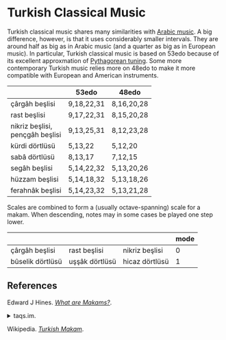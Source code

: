# Turkish Classical Music

Turkish classical music shares many similarities with [Arabic music](arabic.md).
A big difference, however, is that it uses considerably smaller intervals.
They are around half as big as in Arabic music (and a quarter as big as in European music).
In particular, Turkish classical music is based on 53edo because of its excellent approxmation of [Pythagorean tuning](pythagorean.md).
Some more contemporary Turkish music relies more on 48edo to make it more compatible with European and American instruments.

|       |53edo  |48edo  |
|-------|-------|----
|çârgâh beşlisi | 9,18,22,31 | 8,16,20,28 |
|rast beşlisi | 9,17,22,31 | 8,15,20,28 |
|nikriz beşlisi, <br /> pençgâh beşlisi | 9,13,25,31 | 8,12,23,28 |
|kürdi dörtlüsü | 5,13,22 | 5,12,20 |
|sabâ dörtlüsü | 8,13,17 | 7,12,15|
|segâh beşlisi | 5,14,22,32 | 5,13,20,26 |
|hüzzam beşlisi | 5,14,18,32 | 5,13,18,26 |
|ferahnâk beşlisi | 5,14,23,32 | 5,13,21,28 |

Scales are combined to form a (usually octave-spanning) scale for a makam.
When descending, notes may in some cases be played one step lower.

|     |      |     |mode|
|-----|------|-----|----|
|çârgâh beşlisi | rast beşlisi | nikriz beşlisi | 0 |
|bûselik dörtlüsü | uşşâk dörtlüsü | hicaz dörtlüsü | 1 |


## References

Edward J Hines. *[What are Makams?](https://web.archive.org/web/20230529113149/https://www.hinesmusic.com/What_Are_Makams.html)*.

<details>
<summary>
taqs.im.
</summary>


- *[Guide to Middle Eastern Modal Music and the World of Makam](https://web.archive.org/web/20240620093105/https://taqs.im/scales/)*
- *[Is it Sikah...? Or Segâh...? Exploring Modal Music Systems](https://web.archive.org/web/20230129220913/https://taqs.im/sikah-or-segah/)*

Wikipedia. *[Turkish Makam](https://en.wikipedia.org/w/index.php?title=Turkish_makam&oldid=1233804466)*.

</details>

Wikipedia. *[Turkish Makam](https://en.wikipedia.org/w/index.php?title=Turkish_makam&oldid=1259657802)*.